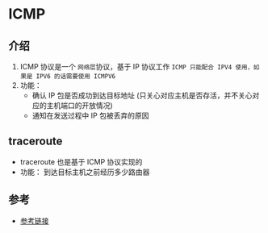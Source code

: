 # ICMP

## 介绍

1. ICMP 协议是一个 `网络层`协议，基于 IP 协议工作 `ICMP 只能配合 IPV4 使用，如果是 IPV6 的话需要使用 ICMPV6`
2. 功能：
   * 确认 IP 包是否成功到达目标地址 (只关心对应主机是否存活，并不关心对应的主机端口的开放情况)
   * 通知在发送过程中 IP 包被丢弃的原因

## traceroute

* traceroute 也是基于 ICMP 协议实现的
* 功能： 到达目标主机之前经历多少路由器

## 参考

* [参考链接](https://zh.wikipedia.org/wiki/%E4%BA%92%E8%81%94%E7%BD%91%E6%8E%A7%E5%88%B6%E6%B6%88%E6%81%AF%E5%8D%8F%E8%AE%AE)
